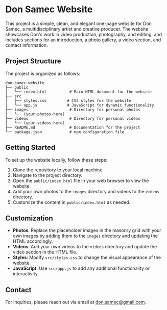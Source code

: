 # Don Samec Website

This project is a simple, clean, and elegant one-page website for Don Samec, a multidisciplinary artist and creative producer. The website showcases Don's work in video production, photography, and editing, and includes sections for an introduction, a photo gallery, a video section, and contact information.

## Project Structure

The project is organized as follows:

```
don-samec-website
├── public
│   └── index.html          # Main HTML document for the website
├── src
│   ├── styles.css         # CSS styles for the website
│   └── app.js             # JavaScript for dynamic functionality
├── images                  # Directory for personal photos
│   └── (your-photos-here)
├── videos                  # Directory for personal videos
│   └── (your-videos-here)
├── README.md               # Documentation for the project
└── package.json            # npm configuration file
```

## Getting Started

To set up the website locally, follow these steps:

1. Clone the repository to your local machine.
2. Navigate to the project directory.
3. Open the `public/index.html` file in your web browser to view the website.
4. Add your own photos to the `images` directory and videos to the `videos` directory.
5. Customize the content in `public/index.html` as needed.

## Customization

- **Photos**: Replace the placeholder images in the masonry grid with your own images by adding them to the `images` directory and updating the HTML accordingly.
- **Videos**: Add your own videos to the `videos` directory and update the video section in the HTML file.
- **Styles**: Modify `src/styles.css` to change the visual appearance of the website.
- **JavaScript**: Use `src/app.js` to add any additional functionality or interactivity.

## Contact

For inquiries, please reach out via email at [don.samec@gmail.com](mailto:don.samec@gmail.com).